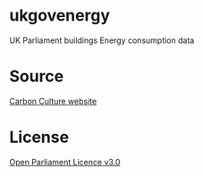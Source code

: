 # ukgovenergy
UK Parliament buildings Energy consumption data
# Source
[Carbon Culture website](https://platform.carbonculture.net/communities/uk-parliament/2/)
# License
[Open Parliament Licence v3.0](https://www.parliament.uk/site-information/copyright/open-parliament-licence/)
